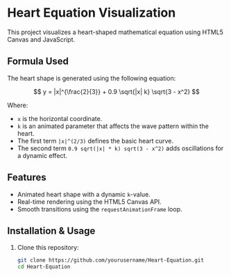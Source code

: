 # Heart Equation Visualization  
  
This project visualizes a heart-shaped mathematical equation using HTML5 Canvas and JavaScript.  
  
## Formula Used  
  
The heart shape is generated using the following equation:  
  
$$  
y = |x|^{\frac{2}{3}} + 0.9 \sqrt{|x| k} \sqrt{3 - x^2}  
$$  
  
Where:  
  
- `x` is the horizontal coordinate.  
- `k` is an animated parameter that affects the wave pattern within the heart.  
- The first term `|x|^(2/3)` defines the basic heart curve.  
- The second term `0.9 sqrt(|x| * k) sqrt(3 - x^2)` adds oscillations for a dynamic effect. 
  
## Features  
  
- Animated heart shape with a dynamic `k`-value.  
- Real-time rendering using the HTML5 Canvas API.  
- Smooth transitions using the `requestAnimationFrame` loop.  
  
## Installation & Usage  
  
1. Clone this repository:  
  
   ```bash  
   git clone https://github.com/yourusername/Heart-Equation.git  
   cd Heart-Equation

